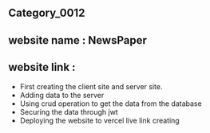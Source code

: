 ## Category_0012
## website name : NewsPaper
## website link : 

* First creating the client site and server site.
* Adding data to the server
* Using crud operation to get the data from the database 
* Securing the data through jwt
* Deploying the website to vercel live link creating 

